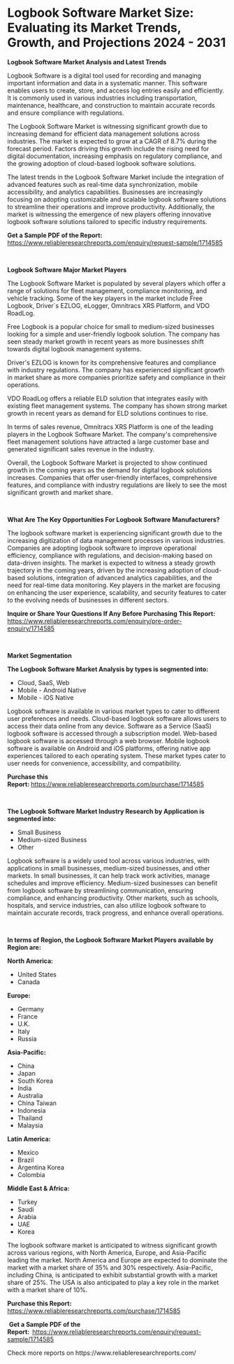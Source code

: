 <p><h1>Logbook Software Market Size: Evaluating its Market Trends, Growth, and Projections 2024 - 2031</h1></p><p><strong>Logbook Software Market Analysis and Latest Trends</strong></p>
<p><p>Logbook Software is a digital tool used for recording and managing important information and data in a systematic manner. This software enables users to create, store, and access log entries easily and efficiently. It is commonly used in various industries including transportation, maintenance, healthcare, and construction to maintain accurate records and ensure compliance with regulations.</p><p>The Logbook Software Market is witnessing significant growth due to increasing demand for efficient data management solutions across industries. The market is expected to grow at a CAGR of 8.7% during the forecast period. Factors driving this growth include the rising need for digital documentation, increasing emphasis on regulatory compliance, and the growing adoption of cloud-based logbook software solutions.</p><p>The latest trends in the Logbook Software Market include the integration of advanced features such as real-time data synchronization, mobile accessibility, and analytics capabilities. Businesses are increasingly focusing on adopting customizable and scalable logbook software solutions to streamline their operations and improve productivity. Additionally, the market is witnessing the emergence of new players offering innovative logbook software solutions tailored to specific industry requirements.</p></p>
<p><strong>Get a Sample PDF of the Report:&nbsp;</strong> <a href="https://www.reliableresearchreports.com/enquiry/request-sample/1714585">https://www.reliableresearchreports.com/enquiry/request-sample/1714585</a></p>
<p>&nbsp;</p>
<p><strong>Logbook Software Major Market Players</strong></p>
<p><p>The Logbook Software Market is populated by several players which offer a range of solutions for fleet management, compliance monitoring, and vehicle tracking. Some of the key players in the market include Free Logbook, Driver`s EZLOG, eLogger, Omnitracs XRS Platform, and VDO RoadLog.</p><p>Free Logbook is a popular choice for small to medium-sized businesses looking for a simple and user-friendly logbook solution. The company has seen steady market growth in recent years as more businesses shift towards digital logbook management systems.</p><p>Driver's EZLOG is known for its comprehensive features and compliance with industry regulations. The company has experienced significant growth in market share as more companies prioritize safety and compliance in their operations.</p><p>VDO RoadLog offers a reliable ELD solution that integrates easily with existing fleet management systems. The company has shown strong market growth in recent years as demand for ELD solutions continues to rise.</p><p>In terms of sales revenue, Omnitracs XRS Platform is one of the leading players in the Logbook Software Market. The company's comprehensive fleet management solutions have attracted a large customer base and generated significant sales revenue in the industry.</p><p>Overall, the Logbook Software Market is projected to show continued growth in the coming years as the demand for digital logbook solutions increases. Companies that offer user-friendly interfaces, comprehensive features, and compliance with industry regulations are likely to see the most significant growth and market share.</p></p>
<p>&nbsp;</p>
<p><strong>What Are The Key Opportunities For Logbook Software Manufacturers?</strong></p>
<p><p>The logbook software market is experiencing significant growth due to the increasing digitization of data management processes in various industries. Companies are adopting logbook software to improve operational efficiency, compliance with regulations, and decision-making based on data-driven insights. The market is expected to witness a steady growth trajectory in the coming years, driven by the increasing adoption of cloud-based solutions, integration of advanced analytics capabilities, and the need for real-time data monitoring. Key players in the market are focusing on enhancing the user experience, scalability, and security features to cater to the evolving needs of businesses in different sectors.</p></p>
<p><strong>Inquire or Share Your Questions If Any Before Purchasing This Report:</strong> <a href="https://www.reliableresearchreports.com/enquiry/pre-order-enquiry/1714585">https://www.reliableresearchreports.com/enquiry/pre-order-enquiry/1714585</a></p>
<p>&nbsp;</p>
<p><strong>Market Segmentation</strong></p>
<p><strong>The Logbook Software Market Analysis by types is segmented into:</strong></p>
<p><ul><li>Cloud, SaaS, Web</li><li>Mobile - Android Native</li><li>Mobile - iOS Native</li></ul></p>
<p><p>Logbook software is available in various market types to cater to different user preferences and needs. Cloud-based logbook software allows users to access their data online from any device. Software as a Service (SaaS) logbook software is accessed through a subscription model. Web-based logbook software is accessed through a web browser. Mobile logbook software is available on Android and iOS platforms, offering native app experiences tailored to each operating system. These market types cater to user needs for convenience, accessibility, and compatibility.</p></p>
<p><strong>Purchase this Report:&nbsp;</strong><a href="https://www.reliableresearchreports.com/purchase/1714585">https://www.reliableresearchreports.com/purchase/1714585</a></p>
<p>&nbsp;</p>
<p><strong>The Logbook Software Market Industry Research by Application is segmented into:</strong></p>
<p><ul><li>Small Business</li><li>Medium-sized Business</li><li>Other</li></ul></p>
<p><p>Logbook software is a widely used tool across various industries, with applications in small businesses, medium-sized businesses, and other markets. In small businesses, it can help track work activities, manage schedules and improve efficiency. Medium-sized businesses can benefit from logbook software by streamlining communication, ensuring compliance, and enhancing productivity. Other markets, such as schools, hospitals, and service industries, can also utilize logbook software to maintain accurate records, track progress, and enhance overall operations.</p></p>
<p>&nbsp;</p>
<p><strong>In terms of Region, the Logbook Software Market Players available by Region are:</strong></p>
<p>
    <p> <strong> North America: </strong>
        <ul>
            <li>United States</li>
            <li>Canada</li>
        </ul>
        </p> 
    <p> <strong> Europe: </strong>
        <ul>
            <li>Germany</li>
            <li>France</li>
            <li>U.K.</li>
            <li>Italy</li>
            <li>Russia</li>
        </ul>
        </p> 
    <p> <strong> Asia-Pacific: </strong>
        <ul>
            <li>China</li>
            <li>Japan</li>
            <li>South Korea</li>
            <li>India</li>
            <li>Australia</li>
            <li>China Taiwan</li>
            <li>Indonesia</li>
            <li>Thailand</li>
            <li>Malaysia</li>
        </ul>
        </p> 
    <p> <strong> Latin America: </strong>
        <ul>
            <li>Mexico</li>
            <li>Brazil</li>
            <li>Argentina Korea</li>
            <li>Colombia</li>
        </ul>
        </p> 
    <p> <strong> Middle East & Africa: </strong>
        <ul>
            <li>Turkey</li>
            <li>Saudi</li>
            <li>Arabia</li>
            <li>UAE</li>
            <li>Korea</li>
        </ul>
    </p>
    </p>
<p><p>The logbook software market is anticipated to witness significant growth across various regions, with North America, Europe, and Asia-Pacific leading the market. North America and Europe are expected to dominate the market with a market share of 35% and 30% respectively. Asia-Pacific, including China, is anticipated to exhibit substantial growth with a market share of 25%. The USA is also anticipated to play a key role in the market with a market share of 10%.</p></p>
<p><strong>Purchase this Report: </strong><a href="https://www.reliableresearchreports.com/purchase/1714585">https://www.reliableresearchreports.com/purchase/1714585</a></p>
<p>&nbsp;<strong>Get a Sample PDF of the Report:&nbsp;&nbsp;</strong><a href="https://www.reliableresearchreports.com/enquiry/request-sample/1714585">https://www.reliableresearchreports.com/enquiry/request-sample/1714585</a></p>
<p><strong></strong></p>
<p>Check more reports on https://www.reliableresearchreports.com/</p>
